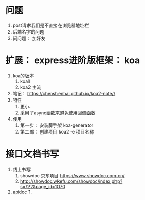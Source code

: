 # 问题
1. post请求我们是不直接在浏览器地址栏
2. 后端名字的问题
3. 问问题： 加好友

# 扩展： express进阶版框架： koa
1. koa的版本
   1. koa1
   2. koa2  主流
2. 笔记： https://chenshenhai.github.io/koa2-note//
3. 特性
   1. 更小
   2. 采用了async函数来避免使用回调函数 
4. 使用
   1. 第一步： 安装脚手架   koa-generator 
   2. 第二部： 创建项目     koa2 -e 项目名称

# 接口文档书写
1. 线上书写
   1. showdoc   京东项目  https://www.showdoc.com.cn/
   2. http://showdoc.wkefu.com/showdoc/index.php?s=/22&page_id=1070
2. apidoc 
   1. 
   
   